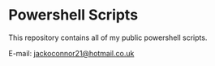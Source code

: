 # Powershell Scripts
This repository contains all of my public powershell scripts.

E-mail: jackoconnor21@hotmail.co.uk
